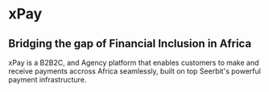 # xPay
## Bridging the gap of Financial Inclusion in Africa

xPay is a B2B2C, and Agency platform that enables customers to make and receive payments accross Africa seamlessly, built on top Seerbit's powerful payment infrastructure.
